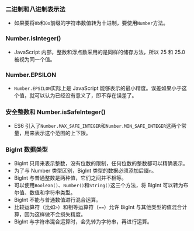 ### 二进制和八进制表示法

- 如果要将`0b`和`0o`前缀的字符串数值转为十进制，要使用`Number`方法。

### Number.isInteger()

- JavaScript 内部，整数和浮点数采用的是同样的储存方法，所以 25 和 25.0 被视为同一个值。

### Number.EPSILON

- `Number.EPSILON`实际上是 JavaScript 能够表示的最小精度。误差如果小于这个值，就可以认为已经没有意义了，即不存在误差了。

### 安全整数和 Number.isSafeInteger()

- ES6 引入了`Number.MAX_SAFE_INTEGER`和`Number.MIN_SAFE_INTEGER`这两个常量，用来表示这个范围的上下限。

### BigInt 数据类型

- BigInt 只用来表示整数，没有位数的限制，任何位数的整数都可以精确表示。
- 为了与 Number 类型区别，BigInt 类型的数据必须添加后缀`n`。
- BigInt 与普通整数是两种值，它们之间并不相等。
- 可以使用`Boolean()`、`Number()`和`String()`这三个方法，将 BigInt 可以转为布尔值、数值和字符串类型。
- BigInt 不能与普通数值进行混合运算。
- 比较运算符（比如`>`）和相等运算符（`==`）允许 BigInt 与其他类型的值混合计算，因为这样做不会损失精度。
- BigInt 与字符串混合运算时，会先转为字符串，再进行运算。